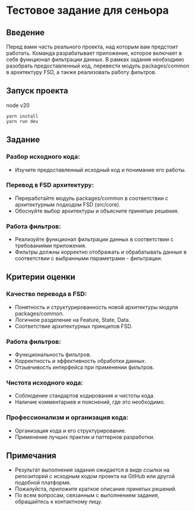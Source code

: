 # Тестовое задание для сеньора

## Введение

Перед вами часть реального проекта, над которым вам предстоит работать. Команда разрабатывает приложение, которое включает в себя функционал фильтрации данных. В рамках задания необходимо разобрать предоставленный код, перевести модуль packages/common в архитектуру FSD, а также реализовать работу фильтров.

## Запуск проекта

node v20

```
yarn install
yarn run dev
```

## Задание

### Разбор исходного кода:

- Изучите предоставленный исходный код и понимание его работы.

### Перевод в FSD архитектуру:

- Переработайте модуль packages/common в соответствии с архитектурным подходом FSD (src/core).
- Обоснуйте выбор архитектуры и объясните принятые решения.

### Работа фильтров:

- Реализуйте функционал фильтрации данных в соответствии с требованиями приложения.
- Фильтры должны корректно отображать и обрабатывать данные в соответствии с выбранными параметрами - фильтрации.

## Критерии оценки

### Качество перевода в FSD:

- Понятность и структурированность новой архитектуры модуля packages/common.
- Логичное разделение на Feature, State, Data.
- Соответствие архитектурных принципов FSD.

### Работа фильтров:

- Функциональность фильтров.
- Корректность и эффективность обработки данных.
- Отзывчивость интерфейса при применении фильтров.

### Чистота исходного кода:

- Соблюдение стандартов кодирования и чистоты кода.
- Наличие комментариев и пояснений, где это необходимо.

### Профессионализм и организация кода:

- Организация кода и его структурирование.
- Применение лучших практик и паттернов разработки.

## Примечания

- Результат выполнения задания ожидается в виде ссылки на репозиторий с исходным кодом проекта на GitHub или другой подобной платформе.
- Пожалуйста, приложите краткое описание принятых решений.
- По всем вопросам, связанным с выполнением задания, обращайтесь к контактному лицу.
